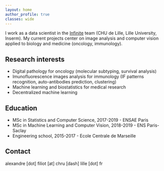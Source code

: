 ```yaml
---
layout: home
author_profile: true
classes: wide
---
```


I work as a data scientist in the [Infinite](http://lille-inflammation-research.org/en/) team (CHU de Lille, Lille University, Inserm). My current projects center on image analysis and computer vision applied to biology and medicine (oncology, immunology).

## Research interests

- Digital pathology for oncology (molecular subtyping, survival analysis)
- Imunofluorescence images analysis for immunology (IF patterns recognition, auto-antibodies prediction, clustering)
- Machine learning and biostatistics for medical research
- Decentralized machine learning

## Education

- MSc in Statistics and Computer Science, 2017-2019 - ENSAE Paris
- MSc in Machine Learning and Computer Vision, 2018-2019 - ENS Paris-Saclay
- Engineering school, 2015-2017 - Ecole Centrale de Marseille

## Contact

alexandre [dot] filiot [at] chru [dash] lille [dot] fr